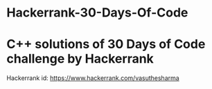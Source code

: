 # Hackerrank-30-Days-Of-Code

# C++ solutions of 30 Days of Code challenge by Hackerrank 
Hackerrank id: https://www.hackerrank.com/vasuthesharma
